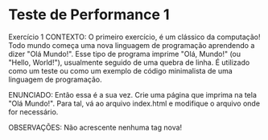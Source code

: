 # Teste de Performance 1

Exercício 1
CONTEXTO:
O primeiro exercício, é um clássico da computação! Todo mundo começa uma nova linguagem de programação aprendendo a dizer "Olá Mundo!". Esse tipo de programa imprime "Olá, Mundo!" (ou "Hello, World!"), usualmente seguido de uma quebra de linha. É utilizado como um teste ou como um exemplo de código minimalista de uma linguagem de programação.

ENUNCIADO:
Então essa é a sua vez. Crie uma página que imprima na tela "Olá Mundo!". Para tal, vá ao arquivo index.html e modifique o arquivo onde for necessário.

OBSERVAÇÕES:
Não acrescente nenhuma tag nova!

